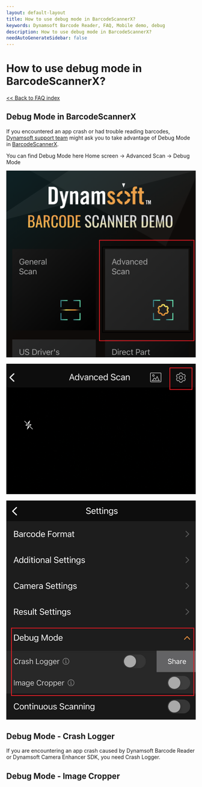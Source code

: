 ```yaml
---
layout: default-layout
title: How to use debug mode in BarcodeScannerX?
keywords: Dynamsoft Barcode Reader, FAQ, Mobile demo, debug
description: How to use debug mode in BarcodeScannerX?
needAutoGenerateSidebar: false
---
```


# How to use debug mode in BarcodeScannerX?

[<< Back to FAQ index](index.md)


## Debug Mode in BarcodeScannerX

If you encountered an app crash or had trouble reading barcodes, [Dynamsoft support team](https://www.dynamsoft.com/company/contact/?ver=latest) might ask you to take advantage of Debug Mode in [BarcodeScannerX](https://www.dynamsoft.com/barcode-reader/sdk-mobile/#appDemo).

You can find Debug Mode here Home screen -> Advanced Scan -> Debug Mode

![Home screen](../assets/home_screen.png)


![Advanced scan](../assets/advanced_scan.png)


![Debug mode](../assets/debug_mode.jpg)

## Debug Mode - Crash Logger
If you are encountering an app crash caused by Dynamsoft Barcode Reader or Dynamsoft Camera Enhancer SDK, you need Crash Logger.




## Debug Mode - Image Cropper


